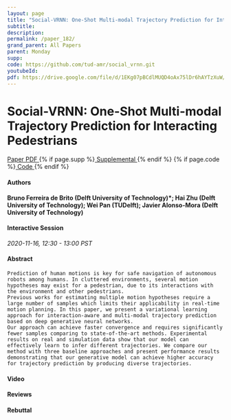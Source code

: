 ```yaml
---
layout: page
title: "Social-VRNN: One-Shot Multi-modal Trajectory Prediction for Interacting Pedestrians"
subtitle: 
description:
permalink: /paper_182/
grand_parent: All Papers
parent: Monday
supp: 
code: https://github.com/tud-amr/social_vrnn.git
youtubeId: 
pdf: https://drive.google.com/file/d/1EKg07pBCdlMUQD4oAx75lDr6hAYTzXuW/view
---
```


# Social-VRNN: One-Shot Multi-modal Trajectory Prediction for Interacting Pedestrians

<a href="https://drive.google.com/file/d/1EKg07pBCdlMUQD4oAx75lDr6hAYTzXuW/view" target="_blank" rel="noopener noreferrer" class="btn btn-blue"><i class="fa fa-file-text-o" aria-hidden="true"></i> Paper PDF </a> {% if page.supp %}<a href="" target="_blank" rel="noopener noreferrer" class="btn btn-green"><i class="fa fa-file-text-o" aria-hidden="true"></i> Supplemental </a>{% endif %} {% if page.code %}<a href="https://github.com/tud-amr/social_vrnn.git" target="_blank" rel="noopener noreferrer" class="btn btn-green"><i class="fa fa-github" aria-hidden="true"></i> Code </a>{% endif %} 

#### Authors
**Bruno Ferreira de Brito (Delft University of Technology)*; Hai Zhu (Delft University of Technology); Wei Pan (TUDelft); Javier Alonso-Mora (Delft University of Technology)**

#### Interactive Session
*2020-11-16, 12:30 - 13:00 PST*

#### Abstract
	Prediction of human motions is key for safe navigation of autonomous robots among humans. In cluttered environments, several motion hypotheses may exist for a pedestrian, due to its interactions with the environment and other pedestrians.
	Previous works for estimating multiple motion hypotheses require a large number of samples which limits their applicability in real-time motion planning. In this paper, we present a variational learning approach for interaction-aware and multi-modal trajectory prediction based on deep generative neural networks. 
	Our approach can achieve faster convergence and requires significantly fewer samples comparing to state-of-the-art methods. Experimental results on real and simulation data show that our model can effectively learn to infer different trajectories. We compare our method with three baseline approaches and present performance results demonstrating that our generative model can achieve higher accuracy for trajectory prediction by producing diverse trajectories. 

#### Video 

#### Reviews

#### Rebuttal

